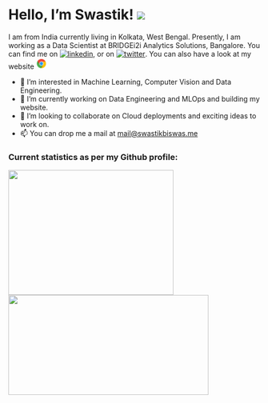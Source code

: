 # Hello, I’m Swastik! <img src="https://raw.githubusercontent.com/MartinHeinz/MartinHeinz/master/wave.gif" width="30px">

I am from India currently living in Kolkata, West Bengal. Presently, I am working as a Data Scientist at BRIDGEi2i Analytics Solutions, Bangalore. You can find me on <a href="https://www.linkedin.com/in/swastikbiswas/"><img alt="linkedin" src="https://image.flaticon.com/icons/png/512/124/124011.png" width="22" height="22"></a>, or on <a href="https://twitter.com/swastik_biswas/"><img alt="twitter" src="https://www.iconpacks.net/icons/1/free-icon-twitter-135.png" width="22" height="22"></a>. You can also have a look at my website <a href="https://www.swastikbiswas.me/"><img alt="webpage" src="https://raw.githubusercontent.com/Swastik1993/Swastik1993/main/chrome.gif" width="22" height="22"></a>


- 👀 I’m interested in Machine Learning, Computer Vision and Data Engineering.
- 🌱 I’m currently working on Data Engineering and MLOps and building my website.
- 💞️ I’m looking to collaborate on Cloud deployments and exciting ideas to work on.
- 📫 You can drop me a mail at mail@swastikbiswas.me


### Current statistics as per my Github profile:
<a href="https://github.com/Swastik1993/github-readme-stats">
  <img align="center" src="https://github-readme-stats.vercel.app/api/top-langs/?username=Swastik1993&exclude_repo=node-web,nodejs-ex,Swastik1993.github.io&layout=compact&show_icons=true&theme=vision-friendly-dark" width="330" height="250"/>
</a>
<a href="https://github.com/anuraghazra/convoychat">
  <img align="center" src="https://github-readme-stats.vercel.app/api?username=Swastik1993&show_icons=true&theme=vision-friendly-dark" width="400" height="200"/>
</a>

<!---
Swastik1993/Swastik1993 is a ✨ special ✨ repository because its `README.md` (this file) appears on your GitHub profile.
You can click the Preview link to take a look at your changes.
--->
